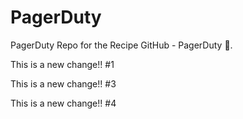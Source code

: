 # PagerDuty
PagerDuty Repo for the Recipe GitHub - PagerDuty :dancer:.

This is a new change!! #1

This is a new change!! #3

This is a new change!! #4
